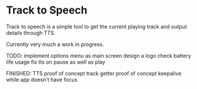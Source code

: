 Track to Speech
===============

Track to speech is a simple tool to get the current playing track and output details through TTS.

Currently very much a work in progress.

TODO:
implement options menu as main screen
design a logo
check battery life usage
fix tts on pause as well as play


FINISHED:
TTS proof of concept
track getter proof of concept
keepalive while app doesn't have focus
